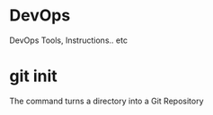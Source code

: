 # DevOps
DevOps Tools, Instructions.. etc

# git init
The command turns a directory into a Git Repository

